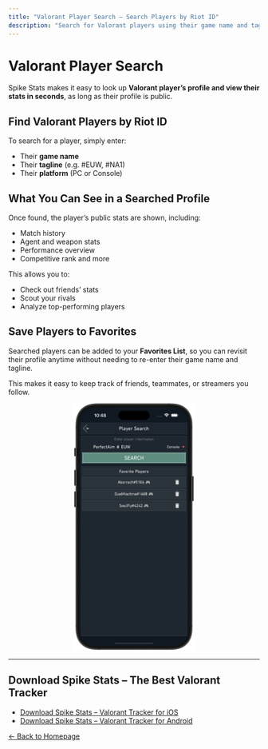 ```yaml
---
title: "Valorant Player Search – Search Players by Riot ID"
description: "Search for Valorant players using their game name and tagline. View their stats, add them to favorites, and compare performance easily with Spike Stats."
---
```


# Valorant Player Search

Spike Stats makes it easy to look up **Valorant player’s profile and view their stats in seconds**, as long as their profile is public.

## Find Valorant Players by Riot ID

To search for a player, simply enter:
- Their **game name**
- Their **tagline** (e.g. #EUW, #NA1)
- Their **platform** (PC or Console)

## What You Can See in a Searched Profile

Once found, the player’s public stats are shown, including:
- Match history
- Agent and weapon stats
- Performance overview
- Competitive rank and more

This allows you to:
- Check out friends’ stats
- Scout your rivals
- Analyze top-performing players

## Save Players to Favorites

Searched players can be added to your **Favorites List**, so you can revisit their profile anytime without needing to re-enter their game name and tagline.

This makes it easy to keep track of friends, teammates, or streamers you follow.

<p align="center">
  <a href="/screenshots/valorant-tracker-player-search.png" target="_blank">
    <picture>
      <source srcset="/screenshots/valorant-tracker-player-search.webp" type="image/webp">
      <img
        src="/screenshots/valorant-tracker-player-search.png"
        alt="Valorant Tracker screen showing player search and saved favorites list"
        width="822"
        height="1647"
        style="width: 49%; height: auto;"
        loading="lazy"
        decoding="async">
    </picture>
  </a>
</p>

---

## Download Spike Stats – The Best Valorant Tracker

<ul>
  <li>
    <a href="https://apps.apple.com/us/app/spike-stats-for-valorant/id1541123839" target="_blank">Download Spike Stats – Valorant Tracker for iOS
</a>
  </li>
  <li>
    <a href="https://play.google.com/store/apps/details?id=crocusgames.com.spikestats" target="_blank">Download Spike Stats – Valorant Tracker for Android</a>
  </li>
</ul>

[← Back to Homepage](/)

